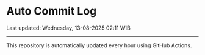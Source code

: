 # Auto Commit Log

Last updated: Wednesday, 13-08-2025 02:11 WIB

---

This repository is automatically updated every hour using GitHub Actions.
